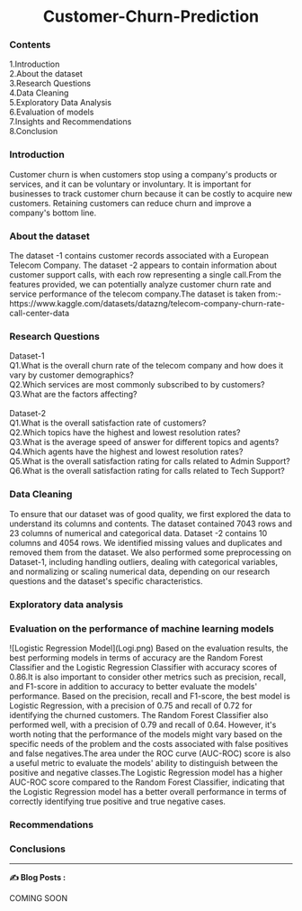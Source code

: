 <h1 align="center">Customer-Churn-Prediction</h1>

<h3>Contents</h3>
1.Introduction
<br/>
2.About the dataset
<br/>
3.Research Questions
<br/>
4.Data Cleaning
<br/>
5.Exploratory Data Analysis
<br/>
6.Evaluation of models
<br/>
7.Insights and Recommendations
<br/>
8.Conclusion
<br/>
<h3>Introduction</h3>
Customer churn is when customers stop using a company's products or services, and it can be voluntary or involuntary. It is important for businesses to track customer churn because it can be costly to acquire new customers. Retaining customers can reduce churn and improve a company's bottom line.
<h3>About the dataset</h3>
The dataset -1 contains customer records associated with a European Telecom Company. The dataset -2 appears to contain information about customer support calls, with each row representing a single call.From the features provided, we can potentially analyze customer churn rate and service performance of the telecom company.The dataset is taken from:-
<br/>
https://www.kaggle.com/datasets/datazng/telecom-company-churn-rate-call-center-data
<br/>
<h3>Research Questions</h3>
Dataset-1
<br/>
Q1.What is the overall churn rate of the telecom company and how does it vary by customer demographics?
<br/>
Q2.Which services are most commonly subscribed to by customers?
<br/>
Q3.What are the factors affecting?
<br/>
<br/>
Dataset-2
<br/>
Q1.What is the overall satisfaction rate of customers?
<br/>
Q2.Which topics have the highest and lowest resolution rates? 
<br/>
Q3.What is the average speed of answer for different topics and agents?
<br/>
Q4.Which agents have the highest and lowest resolution rates?
<br/>
Q5.What is the overall satisfaction rating for calls related to Admin Support?
<br/>
Q6.What is the overall satisfaction rating for calls related to Tech Support?
<h3>Data Cleaning</h3>
To ensure that our dataset was of good quality, we first explored the data to understand its columns and contents. The dataset contained 7043 rows and 23 columns of numerical and categorical data. Dataset -2 contains 10 columns and 4054 rows. We identified missing values and duplicates and removed them from the dataset. We also performed some preprocessing on Dataset-1, including handling outliers, dealing with categorical variables, and normalizing or scaling numerical data, depending on our research questions and the dataset's specific characteristics.
<h3>Exploratory data analysis</h3>

<h3>Evaluation on the performance of machine learning models</h3>
![Logistic Regression Model](Logi.png)
Based on the evaluation results, the best performing models in terms of accuracy are the Random Forest Classifier and the Logistic Regression Classifier with accuracy scores of 0.86.It is also important to consider other metrics such as precision, recall, and F1-score in addition to accuracy to better evaluate the models' performance. Based on the precision, recall and F1-score, the best model is Logistic Regression, with a precision of 0.75 and recall of 0.72 for identifying the churned customers. The Random Forest Classifier also performed well, with a precision of 0.79 and recall of 0.64. However, it's worth noting that the performance of the models might vary based on the specific needs of the problem and the costs associated with false positives and false negatives.The area under the ROC curve (AUC-ROC) score is also a useful metric to evaluate the models' ability to distinguish between the positive and negative classes.The Logistic Regression model has a higher AUC-ROC score compared to the Random Forest Classifier, indicating that the Logistic Regression model has a better overall performance in terms of correctly identifying true positive and true negative cases.
<h3>Recommendations</h3>
<h3>Conclusions</h3>



-----

**✍️ Blog Posts :**

COMING SOON



